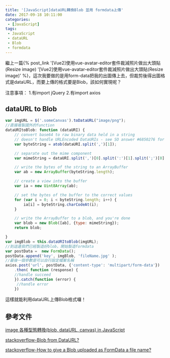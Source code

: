 ```yaml
---
title: '[JavaScript]dataURL轉換Blob 並用 formdata上傳'
date: 2017-09-18 10:11:00
categories:
 - [JavaScript]
tags:
 - JavaScript
 - dataURL
 - Blob
 - formdata
---
```

繼上一篇{% post_link '[Vue2]使用vue-avatar-editor套件裁減照片做出大頭貼(Resize image) '[Vue2]使用vue-avatar-editor套件裁減照片做出大頭貼(Resize image)' %}，這次我要做的是用form-data把我的出圖傳上去，但裁剪後得出圖格式是dataURL，而要上傳的格式要是Blob，該如何實現呢？

注意事項：
1.有import jQuery
2.有import axios

## dataURL to Blob
``` javascript
var imgURL = $('.someCanvas').toDataURL("image/png");
//直接複製國外的function
dataURItoBlob: function (dataURI) {
	// convert base64 to raw binary data held in a string
	// doesn't handle URLEncoded DataURIs - see SO answer #6850276 for code that does this
	var byteString = atob(dataURI.split(',')[1]);

	// separate out the mime component
	var mimeString = dataURI.split(',')[0].split(':')[1].split(';')[0]

	// write the bytes of the string to an ArrayBuffer
	var ab = new ArrayBuffer(byteString.length);

	// create a view into the buffer
	var ia = new Uint8Array(ab);

	// set the bytes of the buffer to the correct values
	for (var i = 0; i < byteString.length; i++) {
		ia[i] = byteString.charCodeAt(i);
	}

	// write the ArrayBuffer to a blob, and you're done
	var blob = new Blob([ab], {type: mimeString});
	return blob;

}
var imgBlob = this.dataURItoBlob(imgURL);
//到這邊我們已經製造好blob，開始製造formdata
var postData =  new FormData();
postData.append('key', imgBlob, 'fileName.jpg' );
//最後一個參數是可以自行設定檔案名稱
axios.post('url', postData, {'content-type': 'multipart/form-data'})
	.then( function (response) {
    //handle succeed
	}).catch(function (error) {
	 //handle error
	})
```
這樣就能利用dataURL上傳Blob格式囉！

## 參考文件
[image 各種型態轉換(blob, dataURL, canvas) in JavaScript](https://chiayilai.com/image-%E5%90%84%E7%A8%AE%E5%9E%8B%E6%85%8B%E8%BD%89%E6%8F%9Bblob-dataurl-canvas-in-javascript/)

[stackoverflow-Blob from DataURL?](https://stackoverflow.com/questions/12168909/blob-from-dataurl)

[stackoverflow-How to give a Blob uploaded as FormData a file name?](https://stackoverflow.com/questions/6664967/how-to-give-a-blob-uploaded-as-formdata-a-file-name)
